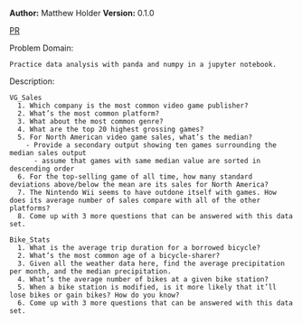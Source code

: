 **Author:** Matthew Holder
**Version:** 0.1.0

[PR]()

Problem Domain:

    Practice data analysis with panda and numpy in a jupyter notebook.

Description:

    VG_Sales
      1. Which company is the most common video game publisher?
      2. What’s the most common platform?
      3. What about the most common genre?
      4. What are the top 20 highest grossing games?
      5. For North American video game sales, what’s the median?
        - Provide a secondary output showing ten games surrounding the median sales output
          - assume that games with same median value are sorted in descending order
      6. For the top-selling game of all time, how many standard deviations above/below the mean are its sales for North America?
      7. The Nintendo Wii seems to have outdone itself with games. How does its average number of sales compare with all of the other platforms?
      8. Come up with 3 more questions that can be answered with this data set.
    
    Bike_Stats
      1. What is the average trip duration for a borrowed bicycle?
      2. What’s the most common age of a bicycle-sharer?
      3. Given all the weather data here, find the average precipitation per month, and the median precipitation.
      4. What’s the average number of bikes at a given bike station?
      5. When a bike station is modified, is it more likely that it’ll lose bikes or gain bikes? How do you know?
      6. Come up with 3 more questions that can be answered with this data set.